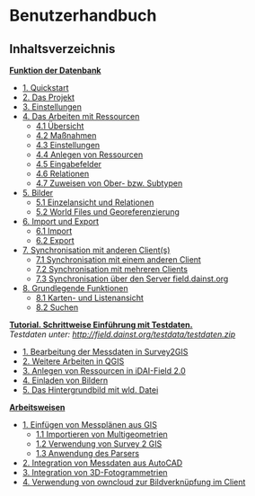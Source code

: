 ﻿# Benutzerhandbuch

## Inhaltsverzeichnis
 **[Funktion der Datenbank](#userdokumentation)**
   * [1. Quickstart](01._quickstart)
   * [2. Das Projekt](02._project)
   * [3. Einstellungen](03._settings)
   * [4. Das Arbeiten mit Ressourcen](04._client)
     + [4.1 Übersicht](04._client#41--bersicht)
     + [4.2 Maßnahmen](04._client#42-maßnahmen)
     + [4.3 Einstellungen](04._client#43-einstellungen)
     + [4.4 Anlegen von Ressourcen](04._client#44-Anlegen-von-Ressourcen)
     + [4.5 Eingabefelder](04._client#45-Eingabefelder)
     + [4.6 Relationen](04._client#46-relationen)
     + [4.7 Zuweisen von Ober- bzw. Subtypen](04._client#47-zuweisen-von-ober--bzw-subtypen)
   * [5. Bilder](05._pictures)
     + [5.1 Einzelansicht und Relationen](05._pictures#51-Einzelansicht-und-Relationen)
     + [5.2 World Files und Georeferenzierung](05._pictures#52-World-Files-und-Georeferenzierung)
   * [6. Import und Export](06._importexport)
     + [6.1 Import](06._importexport#61-import)
     + [6.2 Export](06._importexport#62-export)
   * [7. Synchronisation mit anderen Client(s)](07._sync)
     + [7.1 Synchronisation mit einem anderen Client](07._sync#71-synchronisation-mit-einem-anderen-client)
     + [7.2 Synchronisation mit mehreren Clients](07._sync#72-synchronisation-mit-mehreren-clients)
     + [7.3 Synchronisation über den Server field.dainst.org](07._sync#73-synchronisation--ber-den-server-fielddainstorg)
   * [8. Grundlegende Funktionen](08._basics)
     + [8.1 Karten- und Listenansicht](08._basics#81-karten--und-listenansicht)
     + [8.2 Suchen](08._basics#82-suchen)

**[Tutorial. Schrittweise Einführung mit Testdaten.](#Tutorial)**\
      *Testdaten unter: http://field.dainst.org/testdata/testdaten.zip*
   * [1. Bearbeitung der Messdaten in Survey2GIS](09._s2gis)
   * [2. Weitere Arbeiten in QGIS](10._working-in-qgis)
   * [3. Anlegen von Ressourcen in iDAI-Field 2.0](11._working-in-idaifield)
   * [4. Einladen von Bildern](12._working-with-pictures)
   * [5. Das Hintergrundbild mit wld. Datei](13._wld)
     
**[Arbeitsweisen](#Workflow)**
   * [1. Einfügen von Messplänen aus GIS](14._gis)
     + [1.1 Importieren von Multigeometrien](14._gis#141-importieren-von-multigeometrien)
     + [1.2 Verwendung von Survey 2 GIS](14._gis#142-verwendung-von-survey-2-gis)
     + [1.3 Anwendung des Parsers](14._gis#142-anwendung-des-parsers)
   * [2. Integration von Messdaten aus AutoCAD](15._cad)
   * [3. Integration von 3D-Fotogrammetrien](16._3d)
   * [4. Verwendung von owncloud zur Bildverknüpfung im Client](17._owncloud)
